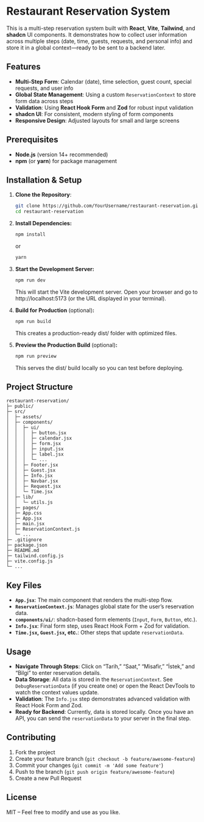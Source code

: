 # Restaurant Reservation System

This is a multi-step reservation system built with **React**, **Vite**, **Tailwind**, and **shadcn** UI components. It demonstrates how to collect user information across multiple steps (date, time, guests, requests, and personal info) and store it in a global context—ready to be sent to a backend later.

## Features

- **Multi-Step Form**: Calendar (date), time selection, guest count, special requests, and user info  
- **Global State Management**: Using a custom `ReservationContext` to store form data across steps  
- **Validation**: Using **React Hook Form** and **Zod** for robust input validation  
- **shadcn UI**: For consistent, modern styling of form components  
- **Responsive Design**: Adjusted layouts for small and large screens

## Prerequisites

- **Node.js** (version 14+ recommended)  
- **npm** (or **yarn**) for package management

## Installation & Setup

1. **Clone the Repository**:
   ```bash
   git clone https://github.com/YourUsername/restaurant-reservation.git
   cd restaurant-reservation
   
2. **Install Dependencies:**
   ```bash
   npm install
   ```
   or
   ```bash
   yarn
   
3. **Start the Development Server:**
   ```bash
   npm run dev
   ```
   This will start the Vite development server. Open your browser and go to http://localhost:5173 (or the URL       displayed in your terminal).

4. **Build for Production** (optional)**:**
   ```bash
   npm run build
   ```
   This creates a production-ready dist/ folder with optimized files.

5. **Preview the Production Build** (optional)**:**
   ```bash
   npm run preview
   ```
   This serves the dist/ build locally so you can test before deploying.

## Project Structure

```
restaurant-reservation/
├─ public/
├─ src/
│  ├─ assets/
│  ├─ components/
│  │  ├─ ui/
│  │  │  ├─ button.jsx
│  │  │  ├─ calendar.jsx
│  │  │  ├─ form.jsx
│  │  │  ├─ input.jsx
│  │  │  ├─ label.jsx
│  │  │  └─ ...
│  │  ├─ Footer.jsx
│  │  ├─ Guest.jsx
│  │  ├─ Info.jsx
│  │  ├─ Navbar.jsx
│  │  ├─ Request.jsx
│  │  └─ Time.jsx
│  ├─ lib/
│  │  └─ utils.js
│  ├─ pages/
│  ├─ App.css
│  ├─ App.jsx
│  ├─ main.jsx
│  ├─ ReservationContext.js
│  └─ ...
├─ .gitignore
├─ package.json
├─ README.md
├─ tailwind.config.js
├─ vite.config.js
└─ ...
```

## Key Files

- **`App.jsx`**: The main component that renders the multi-step flow.
- **`ReservationContext.js`**: Manages global state for the user’s reservation data.
- **`components/ui/`**: shadcn-based form elements (`Input`, `Form`, `Button`, etc.).
- **`Info.jsx`**: Final form step, uses React Hook Form + Zod for validation.
- **`Time.jsx`, `Guest.jsx`, etc.**: Other steps that update `reservationData`.

## Usage

- **Navigate Through Steps**: Click on “Tarih,” “Saat,” “Misafir,” “İstek,” and “Bilgi” to enter reservation details.
- **Data Storage**: All data is stored in the `ReservationContext`. See `DebugReservationData` (if you create one) or open the React DevTools to watch the context values update.
- **Validation**: The `Info.jsx` step demonstrates advanced validation with React Hook Form and Zod.
- **Ready for Backend**: Currently, data is stored locally. Once you have an API, you can send the `reservationData` to your server in the final step.

## Contributing

1. Fork the project
2. Create your feature branch (`git checkout -b feature/awesome-feature`)
3. Commit your changes (`git commit -m 'Add some feature'`)
4. Push to the branch (`git push origin feature/awesome-feature`)
5. Create a new Pull Request

## License

MIT – Feel free to modify and use as you like.

